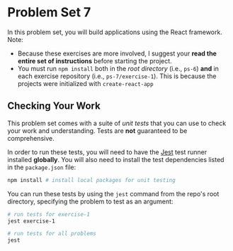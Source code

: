 # Problem Set 7

In this problem set, you will build applications using the React framework. Note:

- Because these exercises are more involved, I suggest your **read the entire set of instructions** before starting the project. 
- You must run `npm install` both in the _root directory_ (i.e., `ps-6`) **and** in each exercise repository (i.e., `ps-7/exercise-1`). This is because the projects were initialized with `create-react-app`

## Checking Your Work
This problem set comes with a suite of _unit tests_ that you can use to check your work and understanding. Tests are **not** guaranteed to be comprehensive.

In order to run these tests, you will need to have the [Jest](https://facebook.github.io/jest/) test runner installed **globally**. You will also need to install the test dependencies listed in the `package.json` file:

```bash
npm install # install local packages for unit testing
```

You can run these tests by using the `jest` command from the repo's root directory, specifying the problem to test as an argument:

```bash
# run tests for exercise-1
jest exercise-1

# run tests for all problems
jest
```
